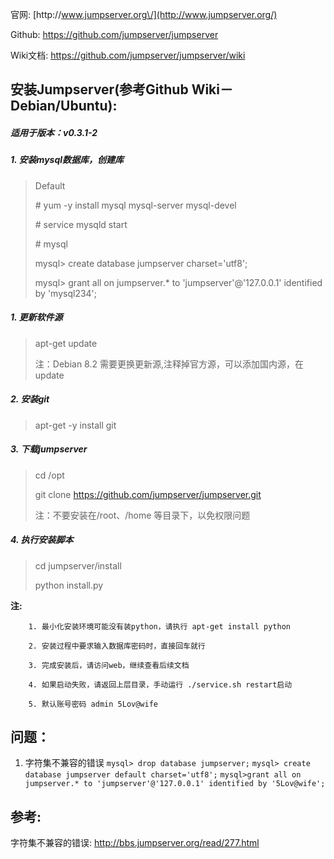 官网: [http:\/\/www.jumpserver.org\/](http://www.jumpserver.org/)

Github: [https:\/\/github.com\/jumpserver\/jumpserver](https://github.com/jumpserver/jumpserver)

Wiki文档: [https:\/\/github.com\/jumpserver\/jumpserver\/wiki](https://github.com/jumpserver/jumpserver/wiki)

## 安装Jumpserver\(参考Github Wiki－**Debian\/Ubuntu**\):

##### **适用于版本：v0.3.1-2**

##### **1. 安装mysql数据库，创建库**

> Default
> 
> \# yum -y install mysql mysql-server mysql-devel
> 
> \# service mysqld start
> 
> \# mysql
> 
> mysql&gt; create database jumpserver charset='utf8';
> 
> mysql&gt; grant all on jumpserver.\* to 'jumpserver'@'127.0.0.1' identified by 'mysql234';

##### **1. 更新软件源**

> apt-get update
> 
> 注：Debian 8.2 需要更换更新源,注释掉官方源，可以添加国内源，在update

##### **2. 安装git**

> apt-get -y install git

##### **3. 下载jumpserver**

> cd \/opt
> 
> git clone [https:\/\/github.com\/jumpserver\/jumpserver.git](https://github.com/jumpserver/jumpserver.git)
> 
> 注：不要安装在\/root、\/home 等目录下，以免权限问题

##### **4. 执行安装脚本**

> cd jumpserver\/install
> 
> python install.py

**注:**

```
    1. 最小化安装环境可能没有装python，请执行 apt-get install python

    2. 安装过程中要求输入数据库密码时，直接回车就行

    3. 完成安装后，请访问web，继续查看后续文档

    4. 如果启动失败，请返回上层目录，手动运行 ./service.sh restart启动

    5. 默认账号密码 admin 5Lov@wife
```

## 问题：

1. 字符集不兼容的错误
  `mysql> drop database jumpserver;`
  `mysql> create database jumpserver default charset='utf8';`
  `mysql>grant all on jumpserver.* to 'jumpserver'@'127.0.0.1' identified by '5Lov@wife';`

## 参考:

字符集不兼容的错误: [http:\/\/bbs.jumpserver.org\/read\/277.html](http://bbs.jumpserver.org/read/277.html)


